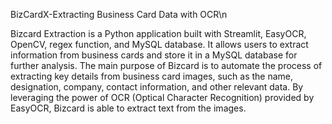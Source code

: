 BizCardX-Extracting Business Card Data with OCR\n


Bizcard Extraction is a Python application built with Streamlit, EasyOCR, OpenCV, regex function, and MySQL database.
It allows users to extract information from business cards and store it in a MySQL database for further analysis. 
The main purpose of Bizcard is to automate the process of extracting key details from business card images, such as the name, designation, company, contact information, and other relevant data. 
By leveraging the power of OCR (Optical Character Recognition) provided by EasyOCR, Bizcard is able to extract text from the images.
